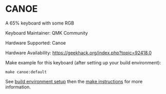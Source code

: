 CANOE
========

A 65% keyboard with some RGB

Keyboard Maintainer: QMK Community

Hardware Supported: Canoe

Hardware Availability: https://geekhack.org/index.php?topic=92418.0

Make example for this keyboard (after setting up your build environment):

    make canoe:default

See [build environment setup](https://docs.qmk.fm/build_environment_setup.html) then the [make instructions](https://docs.qmk.fm/make_instructions.html) for more information.

